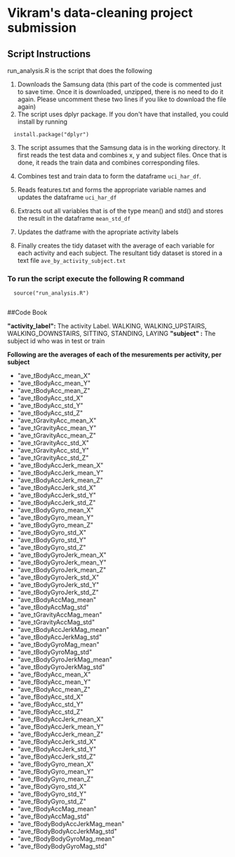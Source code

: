 # Vikram's data-cleaning project submission

## Script Instructions
run_analysis.R is the script that does the following
1. Downloads the Samsung data (this part of the code is commented just to save time. Once it is downloaded, unzipped, there is no need to do it again. Please uncomment these two lines if you like to download the file again)
2. The script uses dplyr package. If you don't have that installed, you could install by running 
``` 
  install.package("dplyr")
```
3. The script assumes that the Samsung data is in the working directory. It first reads the test data and combines x, y and subject files. Once that is done, it reads the train data and combines corresponding files.

4. Combines test and train data to form the dataframe ` uci_har_df `.
5. Reads features.txt and forms the appropriate variable names and updates the dataframe `uci_har_df`
6. Extracts out all variables that is of the type mean() and std() and stores the result in the dataframe ` mean_std_df `
7. Updates the datframe with the apropriate activity labels
8. Finally creates the tidy dataset with the average of each variable for each activity and each subject. The resultant tidy dataset is stored in a text file `ave_by_activity_subject.txt `

### To run the script execute the following R command

```
  source("run_analysis.R")
  
```

##Code Book

**"activity_label":** The activity Label.  WALKING, WALKING_UPSTAIRS, WALKING_DOWNSTAIRS, SITTING, STANDING, LAYING
**"subject" :** The subject id who was in test or train 

**Following are the averages of each of the mesurements per activity, per subject**

* "ave_tBodyAcc_mean_X" 
* "ave_tBodyAcc_mean_Y" 
* "ave_tBodyAcc_mean_Z" 
* "ave_tBodyAcc_std_X" 
* "ave_tBodyAcc_std_Y" 
* "ave_tBodyAcc_std_Z" 
* "ave_tGravityAcc_mean_X" 
* "ave_tGravityAcc_mean_Y" 
* "ave_tGravityAcc_mean_Z" 
* "ave_tGravityAcc_std_X" 
* "ave_tGravityAcc_std_Y" 
* "ave_tGravityAcc_std_Z" 
* "ave_tBodyAccJerk_mean_X"
* "ave_tBodyAccJerk_mean_Y"
* "ave_tBodyAccJerk_mean_Z" 
* "ave_tBodyAccJerk_std_X" 
* "ave_tBodyAccJerk_std_Y" 
* "ave_tBodyAccJerk_std_Z" 
* "ave_tBodyGyro_mean_X" 
* "ave_tBodyGyro_mean_Y" 
* "ave_tBodyGyro_mean_Z" 
* "ave_tBodyGyro_std_X" 
* "ave_tBodyGyro_std_Y" 
* "ave_tBodyGyro_std_Z" 
* "ave_tBodyGyroJerk_mean_X" 
* "ave_tBodyGyroJerk_mean_Y" 
* "ave_tBodyGyroJerk_mean_Z" 
* "ave_tBodyGyroJerk_std_X" 
* "ave_tBodyGyroJerk_std_Y" 
* "ave_tBodyGyroJerk_std_Z" 
* "ave_tBodyAccMag_mean" 
* "ave_tBodyAccMag_std" 
* "ave_tGravityAccMag_mean"
* "ave_tGravityAccMag_std" 
* "ave_tBodyAccJerkMag_mean" 
* "ave_tBodyAccJerkMag_std" 
* "ave_tBodyGyroMag_mean" 
* "ave_tBodyGyroMag_std" 
* "ave_tBodyGyroJerkMag_mean"
* "ave_tBodyGyroJerkMag_std" 
* "ave_fBodyAcc_mean_X" 
* "ave_fBodyAcc_mean_Y" 
* "ave_fBodyAcc_mean_Z" 
* "ave_fBodyAcc_std_X" 
* "ave_fBodyAcc_std_Y"
* "ave_fBodyAcc_std_Z"
* "ave_fBodyAccJerk_mean_X"
* "ave_fBodyAccJerk_mean_Y" 
* "ave_fBodyAccJerk_mean_Z" 
* "ave_fBodyAccJerk_std_X" 
* "ave_fBodyAccJerk_std_Y" 
* "ave_fBodyAccJerk_std_Z" 
* "ave_fBodyGyro_mean_X" 
* "ave_fBodyGyro_mean_Y" 
* "ave_fBodyGyro_mean_Z" 
* "ave_fBodyGyro_std_X" 
* "ave_fBodyGyro_std_Y" 
* "ave_fBodyGyro_std_Z" 
* "ave_fBodyAccMag_mean" 
* "ave_fBodyAccMag_std" 
* "ave_fBodyBodyAccJerkMag_mean" 
* "ave_fBodyBodyAccJerkMag_std" 
* "ave_fBodyBodyGyroMag_mean" 
* "ave_fBodyBodyGyroMag_std"





